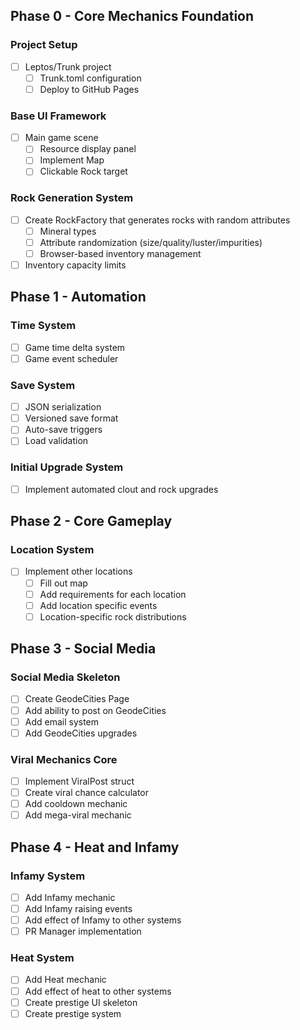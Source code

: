 ## Phase 0 - Core Mechanics Foundation
### Project Setup
- [ ] Leptos/Trunk project
  - [ ] Trunk.toml configuration
  - [ ] Deploy to GitHub Pages

### Base UI Framework
- [ ] Main game scene
  - [ ] Resource display panel
  - [ ] Implement Map
  - [ ] Clickable Rock target

### Rock Generation System
- [ ] Create RockFactory that generates rocks with random attributes
  - [ ] Mineral types
  - [ ] Attribute randomization (size/quality/luster/impurities)
  - [ ] Browser-based inventory management
- [ ] Inventory capacity limits

## Phase 1 - Automation

### Time System
- [ ] Game time delta system
- [ ] Game event scheduler

### Save System
- [ ] JSON serialization
- [ ] Versioned save format
- [ ] Auto-save triggers
- [ ] Load validation

### Initial Upgrade System
- [ ] Implement automated clout and rock upgrades

## Phase 2 - Core Gameplay

### Location System
- [ ] Implement other locations
  - [ ] Fill out map
  - [ ] Add requirements for each location
  - [ ] Add location specific events
  - [ ] Location-specific rock distributions

## Phase 3 - Social Media

### Social Media Skeleton
- [ ] Create GeodeCities Page
- [ ] Add ability to post on GeodeCities
- [ ] Add email system
- [ ] Add GeodeCities upgrades

### Viral Mechanics Core
- [ ] Implement ViralPost struct
- [ ] Create viral chance calculator
- [ ] Add cooldown mechanic
- [ ] Add mega-viral mechanic

## Phase 4 - Heat and Infamy

### Infamy System
- [ ] Add Infamy mechanic
- [ ] Add Infamy raising events
- [ ] Add effect of Infamy to other systems
- [ ] PR Manager implementation

### Heat System
- [ ] Add Heat mechanic
- [ ] Add effect of heat to other systems
- [ ] Create prestige UI skeleton
- [ ] Create prestige system